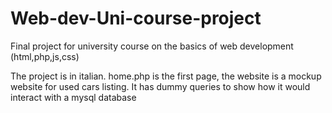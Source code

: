 # Web-dev-Uni-course-project
Final project for university course on the basics of web development (html,php,js,css)

The project is in italian.
home.php is the first page, the website is a mockup website for used cars listing.
It has dummy queries to show how it would interact with a mysql database
